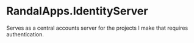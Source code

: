 # RandalApps.IdentityServer
Serves as a central accounts server for the projects I make that requires authentication.
